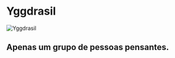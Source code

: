 # Yggdrasil

![Yggdrasil](https://i.imgur.com/tM3lKwf.png)

## Apenas um grupo de pessoas pensantes.
